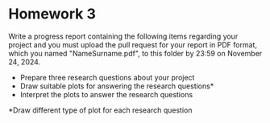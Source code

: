 # Homework 3

Write a progress report containing the following items regarding your project and you must upload the pull request for your report in PDF format, which you named "NameSurname.pdf", to this folder by 23:59 on November 24, 2024.

* Prepare three research questions about your project
* Draw suitable plots for answering the research questions*
* Interpret the plots to answer the research questions

*Draw different type of plot for each research question
